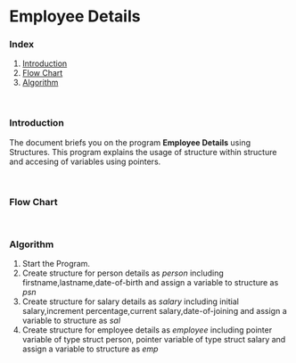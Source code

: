 # Employee Details

<h3>Index</h3>
<ol>
<li><a href="#Introduction">Introduction</a></li>
<li><a href="#Flowchart">Flow Chart</a></li>
<li><a href="#algorithm">Algorithm</a></li></ol><br>

<h3 id="Introduction">Introduction</h3>
<p>The document briefs you on the program <b>Employee Details</b> using Structures. This program explains the usage of structure within structure and accesing of variables using pointers.</p><br>

<h3 id="Flowchart">Flow Chart</h3>

<br>
<h3 id="algorithm">Algorithm</h3>
<ol>
<li>Start the Program.</li>
<li>Create structure for person details as <i>person</i> including firstname,lastname,date-of-birth and assign a variable to structure as <i>psn</i></li>
<li>Create structure for salary details as <i>salary</i> including initial salary,increment percentage,current salary,date-of-joining and assign a variable to structure as <i>sal</i> </li>
<li>Create structure for employee details as <i>employee</i> including pointer variable of type struct person, pointer variable of type struct salary and assign a variable to structure as <i>emp</i> </li>
</ol>
